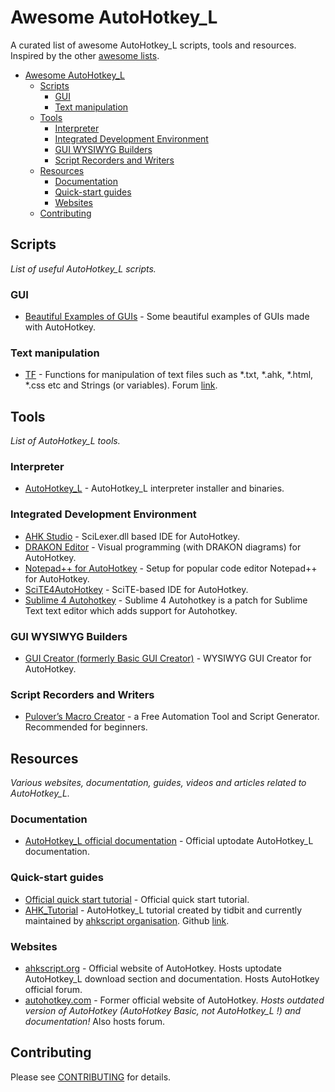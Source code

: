 # Awesome AutoHotkey_L
A curated list of awesome AutoHotkey_L scripts, tools and resources. Inspired by the other [awesome lists](https://github.com/bayandin/awesome-awesomeness).

- [Awesome AutoHotkey_L](#awesome-autohotkey_l)
  - [Scripts](#scripts)
    - [GUI](#gui)
    - [Text manipulation](#text-manipulation)
  - [Tools](#tools)
    - [Interpreter](#interpreter)
    - [Integrated Development Environment](#integrated-development-environment)
    - [GUI WYSIWYG Builders](#gui-wysiwyg-builders)
    - [Script Recorders and Writers](#script-recorders-and-writers)
  - [Resources](#resources)
    - [Documentation](#documentation)
    - [Quick-start guides](#quick-start-guides)
    - [Websites](#websites)
  - [Contributing](#contributing)




## Scripts
*List of useful AutoHotkey_L scripts.*


### GUI
* [Beautiful Examples of GUIs](http://ahkscript.org/boards/viewtopic.php?f=6&t=3851) - Some beautiful examples of GUIs made with AutoHotkey.

### Text manipulation
* [TF](https://github.com/hi5/TF) - Functions for manipulation of text files such as *.txt, *.ahk, *.html, *.css etc and Strings (or variables). Forum [link](http://ahkscript.org/boards/viewtopic.php?f=6&t=576).


## Tools
*List of AutoHotkey_L tools.*


### Interpreter
* [AutoHotkey_L](http://ahkscript.org/download/) - AutoHotkey_L interpreter installer and binaries.


### Integrated Development Environment
* [AHK Studio](http://ahkscript.org/boards/viewtopic.php?f=6&t=300) - SciLexer.dll based IDE for AutoHotkey.
* [DRAKON Editor](http://ahkscript.org/boards/viewtopic.php?f=6&t=3108) - Visual programming (with DRAKON diagrams) for AutoHotkey.
* [Notepad++ for AutoHotkey](http://ahkscript.org/boards/viewtopic.php?f=7&t=50) - Setup for popular code editor Notepad++ for AutoHotkey.
* [SciTE4AutoHotkey](http://fincs.ahk4.net/scite4ahk/) - SciTE-based IDE for AutoHotkey.
* [Sublime 4 Autohotkey](http://www.autohotkey.com/board/topic/91066-sublime-4-autohotkey-updated-1311/) - Sublime 4 Autohotkey is a patch for Sublime Text text editor which adds support for Autohotkey.


### GUI WYSIWYG Builders
* [GUI Creator (formerly Basic GUI Creator)](http://ahkscript.org/boards/viewtopic.php?f=6&t=303) - WYSIWYG GUI Creator for AutoHotkey.


### Script Recorders and Writers
* [Pulover’s Macro Creator](http://www.macrocreator.com/) - a Free Automation Tool and Script Generator. Recommended for beginners.


## Resources
*Various websites, documentation, guides, videos and articles related to AutoHotkey_L.*

### Documentation
* [AutoHotkey_L official documentation](http://ahkscript.org/docs/AutoHotkey.htm) - Official uptodate AutoHotkey_L documentation.

### Quick-start guides
* [Official quick start tutorial](http://ahkscript.org/docs/Tutorial.htm) - Official quick start tutorial.
* [AHK_Tutorial](http://ahkscript.github.io/AHK_Tutorial/) - AutoHotkey_L tutorial created by tidbit and currently maintained by [ahkscript organisation](https://github.com/ahkscript/). Github [link](http://github.com/ahkscript/AHK_Tutorial).

### Websites
* [ahkscript.org](http://ahkscript.org/) - Official website of AutoHotkey. Hosts uptodate AutoHotkey_L download section and documentation. Hosts AutoHotkey official forum.
* [autohotkey.com](http://www.autohotkey.com/) - Former official website of AutoHotkey. *Hosts outdated version of AutoHotkey (AutoHotkey Basic, not AutoHotkey_L !) and documentation!* Also hosts forum.

## Contributing
Please see [CONTRIBUTING](http://github.com/ahkscript/awesome-AutoHotkey_L/blob/master/CONTRIBUTING.md) for details.
